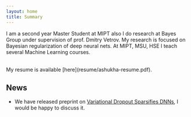 ```yaml
---
layout: home
title: Summary
---
```


I am a second year Master Student at MIPT also I do research at Bayes Group under supervision of prof. Dmitry Vetrov. My research is focused on Bayesian regularization of deep neural nets. At MIPT, MSU, HSE I teach several Machine Learning courses. 

<br />
My resume is available [here](resume/ashukha-resume.pdf).

## News 
- We have released preprint on [Variational Dropout Sparsifies DNNs](https://arxiv.org/abs/1701.05369), I would be happy to discuss it.
